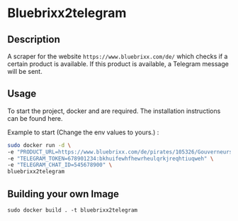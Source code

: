 # Bluebrixx2telegram

## Description
A scraper for the website `https://www.bluebrixx.com/de/` which checks if a certain product is available.
If this product is available, a Telegram message will be sent.

## Usage

To start the project, docker and are required. The installation instructions can be found here.

Example to start (Change the env values to yours.) :

```bash
sudo docker run -d \
-e "PRODUCT_URL=https://www.bluebrixx.com/de/pirates/105326/Gouverneursinsel-Wachturm-Erweiterung-BlueBrixx-Special" \
-e "TELEGRAM_TOKEN=678901234:bkhuifewhfhewrheulqrkjreqhtiuqweh" \
-e "TELEGRAM_CHAT_ID=545678900" \
bluebrixx2telegram
```

## Building your own Image

```
sudo docker build . -t bluebrixx2telegram
```
